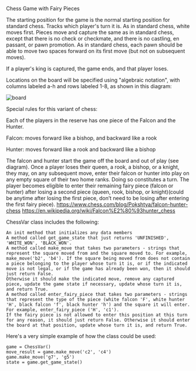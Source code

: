Chess Game with Fairy Pieces

The starting position for the game is the normal starting position for standard chess. Tracks which player's turn it is. As in standard chess, white moves first. Pieces move and capture the same as in standard chess, except that there is no check or checkmate, and there is no castling, en passant, or pawn promotion. As in standard chess, each pawn should be able to move two spaces forward on its first move (but not on subsequent moves).

If a player's king is captured, the game ends, and that player loses.

Locations on the board will be specified using "algebraic notation", with columns labeled a-h and rows labeled 1-8, as shown in this diagram:


![board](https://github.com/user-attachments/assets/4b10317e-b9ca-41c9-869c-4ef71ddddd21)


Special rules for this variant of chess:

Each of the players in the reserve has one piece of the Falcon and the Hunter.

Falcon: moves forward like a bishop, and backward like a rook

Hunter: moves forward like a rook and backward like a bishop

The falcon and hunter start the game off the board and out of play (see diagram). Once a player loses their queen, a rook, a bishop, or a knight, they may, on any subsequent move, enter their falcon or hunter into play on any empty square of their two home ranks. Doing so constitutes a turn. The player becomes eligible to enter their remaining fairy piece (falcon or hunter) after losing a second piece (queen, rook, bishop, or knight)(could be anytime after losing the first piece, don’t need to be losing after entering the first fairy piece). https://www.chess.com/blog/Pokshtya/falcon-hunter-chess https://en.wikipedia.org/wiki/Falcon%E2%80%93hunter_chess

ChessVar class includes the following:

	An init method that initializes any data members
	A method called get_game_state that just returns 'UNFINISHED', 'WHITE_WON', 'BLACK_WON'.
	A method called make_move that takes two parameters - strings that represent the square moved from and the square moved to. For example, make_move('b2', 'b4'). If the square being moved from does not contain a piece belonging to the player whose turn it is, or if the indicated move is not legal, or if the game has already been won, then it should just return False. 
 	Otherwise it should make the indicated move, remove any captured piece, update the game state if necessary, update whose turn it is, and return True.
	A method called enter_fairy_piece that takes two parameters - strings that represent the type of the piece (white falcon 'F', white hunter 'H', black falcon 'f', black hunter 'h') and the square it will enter. For example, enter_fairy_piece ('H', 'c1'). 
 	If the fairy piece is not allowed to enter this position at this turn for any reason, it should just return False. Otherwise it should enter the board at that position, update whose turn it is, and return True.

Here's a very simple example of how the class could be used:

	game = ChessVar()
	move_result = game.make_move('c2', 'c4')
	game.make_move('g7', 'g5')
	state = game.get_game_state()

